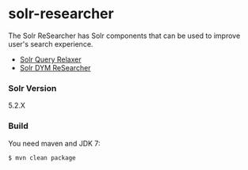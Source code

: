# solr-researcher

The Solr ReSearcher has Solr components that can be used to improve user's search experience. 

  - [Solr Query Relaxer](https://github.com/sematext/solr-researcher/tree/master/relaxer)
  - [Solr DYM ReSearcher](https://github.com/sematext/solr-researcher/tree/master/dym)

### Solr Version
5.2.X

### Build

You need maven and JDK 7:

```sh
$ mvn clean package
```
